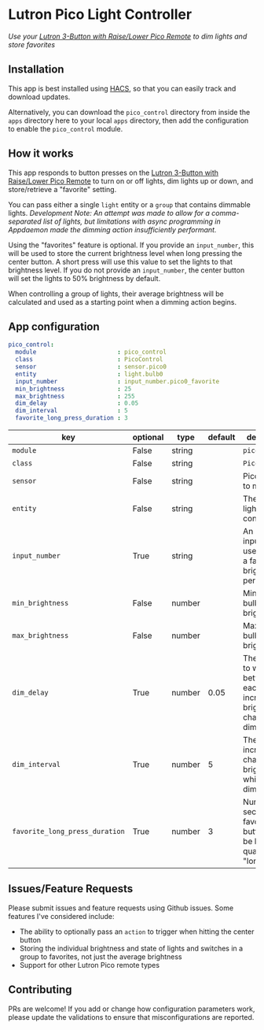# Lutron Pico Light Controller

*Use your [Lutron 3-Button with Raise/Lower Pico Remote](https://www.lutron.com/en-US/Products/Pages/Components/PicoWirelessController/Models.aspx#3-Button%20with%20Raise/Lower) to dim lights and store favorites*

## Installation

This app is best installed using
[HACS](https://github.com/custom-components/hacs), so that you can easily track
and download updates.

Alternatively, you can download the `pico_control` directory from inside the `apps` directory here to your
local `apps` directory, then add the configuration to enable the `pico_control`
module.

## How it works

This app responds to button presses on the [Lutron 3-Button with Raise/Lower Pico Remote](https://www.lutron.com/en-US/Products/Pages/Components/PicoWirelessController/Models.aspx#3-Button%20with%20Raise/Lower) to turn on or off lights, dim lights up or down, and store/retrieve a "favorite" setting.

You can pass either a single `light` entity or a `group` that contains dimmable lights. _Development Note: An attempt was made to allow for a comma-separated list of lights, but limitations with async programming in Appdaemon made the dimming action insufficiently performant._

Using the "favorites" feature is optional. If you provide an `input_number`, this will be used to store the current brightness level when long pressing the center button. A short press will use this value to set the lights to that brightness level. If you do not provide an `input_number`, the center button will set the lights to 50% brightness by default.

When controlling a group of lights, their average brightness will be calculated and used as a starting point when a dimming action begins.

## App configuration

```yaml
pico_control:
  module                       : pico_control
  class                        : PicoControl
  sensor                       : sensor.pico0
  entity                       : light.bulb0
  input_number                 : input_number.pico0_favorite
  min_brightness               : 25
  max_brightness               : 255
  dim_delay                    : 0.05
  dim_interval                 : 5
  favorite_long_press_duration : 3
```

key | optional | type | default | description
-- | -- | -- | -- | --
`module` | False | string | | `pico_control`
`class` | False | string | | `PicoControl`
`sensor` | False | string | | Pico switch to monitor
`entity` | False | string | | The light or light group to control 
`input_number` | True | string | | An input_number used to store a favorite brightness persistently
`min_brightness` | False | number | | Minimum bulb brigtness
`max_brightness` | False | number | | Maximum bulb brigtness
`dim_delay` | True | number | 0.05 | The seconds to wait between each incremental brightness change while dimming
`dim_interval` | True | number | 5 | The incremental change in brightness while dimming
`favorite_long_press_duration` | True | number | 3 | Number of seconds the favorite button must be held to qualify as a "long press"

## Issues/Feature Requests

Please submit issues and feature requests using Github issues. Some features I've considered include:

- The ability to optionally pass an `action` to trigger when hitting the center button
- Storing the individual brightness and state of lights and switches in a group to favorites, not just the average brightness
- Support for other Lutron Pico remote types

## Contributing

PRs are welcome! If you add or change how configuration parameters work, please update the validations to ensure that misconfigurations are reported.
